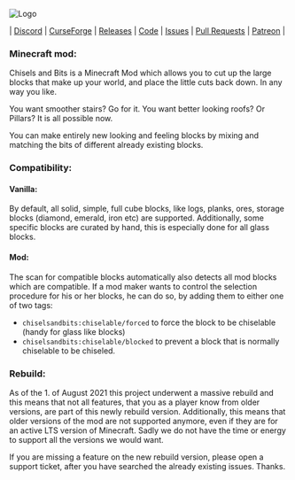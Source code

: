 ![Logo](https://raw.githubusercontent.com/ChiselsAndBits/Chisels-and-Bits/version/latest/src/main/resources/assets/chiselsandbits/textures/logo.png "Logo")

| [Discord](https://discord.chisels-and-bits.com) | [CurseForge](https://www.curseforge.com/minecraft/mc-mods/chisels-bits)  | [Releases](https://www.curseforge.com/minecraft/mc-mods/chisels-bits/files) | [Code](https://github.com/ChiselsAndBits/Chisels-and-Bits/) | [Issues](https://github.com/ChiselsAndBits/Chisels-and-Bits/issues) | [Pull Requests](https://github.com/ChiselsAndBits/Chisels-and-Bits/pulls) | [Patreon](https://www.patreon.com/chisels_and_bits) |

### Minecraft mod:
Chisels and Bits is a Minecraft Mod which allows you to cut up the large blocks that make up your world, and place the little cuts back down.
In any way you like.

You want smoother stairs? Go for it.
You want better looking roofs? Or Pillars? It is all possible now.

You can make entirely new looking and feeling blocks by mixing and matching the bits of different already existing blocks.

### Compatibility:
#### Vanilla:
By default, all solid, simple, full cube blocks, like logs, planks, ores, storage blocks (diamond, emerald, iron etc) are supported.
Additionally, some specific blocks are curated by hand, this is especially done for all glass blocks.   

#### Mod:
The scan for compatible blocks automatically also detects all mod blocks which are compatible.
If a mod maker wants to control the selection procedure for his or her blocks, he can do so, by adding them to either one of two tags:
- `chiselsandbits:chiselable/forced` to force the block to be chiselable (handy for glass like blocks)
- `chiselsandbits:chiselable/blocked` to prevent a block that is normally chiselable to be chiseled.

### Rebuild:
As of the 1. of August 2021 this project underwent a massive rebuild and this means that not all features, that you as a player know from older versions, are part of this newly rebuild version.
Additionally, this means that older versions of the mod are not supported anymore, even if they are for an active LTS version of Minecraft.
Sadly we do not have the time or energy to support all the versions we would want.

If you are missing a feature on the new rebuild version, please open a support ticket, after you have searched the already existing issues. Thanks. 